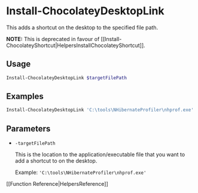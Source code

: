 # Install-ChocolateyDesktopLink

This adds a shortcut on the desktop to the specified file path.

**NOTE:** This is deprecated in favour of [[Install-ChocolateyShortcut|HelpersInstallChocolateyShortcut]].

## Usage

```powershell
Install-ChocolateyDesktopLink $targetFilePath
```

## Examples

```powershell
Install-ChocolateyDesktopLink 'C:\tools\NHibernateProfiler\nhprof.exe'
```

## Parameters

* `-targetFilePath`

    This is the location to the application/executable file that you want to add a shortcut to on the desktop.

    Example: `'C:\tools\NHibernateProfiler\nhprof.exe'`

[[Function Reference|HelpersReference]]